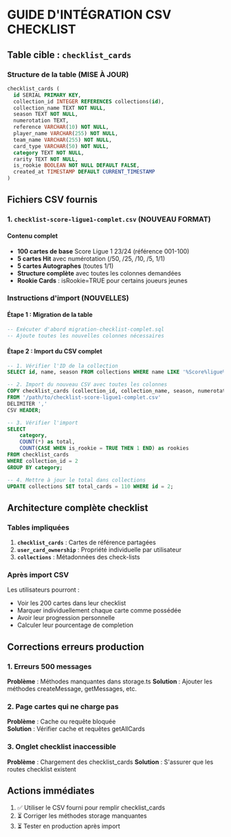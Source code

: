 # GUIDE D'INTÉGRATION CSV CHECKLIST

## Table cible : `checklist_cards`

### Structure de la table (MISE À JOUR)
```sql
checklist_cards (
  id SERIAL PRIMARY KEY,
  collection_id INTEGER REFERENCES collections(id),
  collection_name TEXT NOT NULL,
  season TEXT NOT NULL,
  numerotation TEXT,
  reference VARCHAR(10) NOT NULL,
  player_name VARCHAR(255) NOT NULL,
  team_name VARCHAR(255) NOT NULL,
  card_type VARCHAR(50) NOT NULL,
  category TEXT NOT NULL,
  rarity TEXT NOT NULL,
  is_rookie BOOLEAN NOT NULL DEFAULT FALSE,
  created_at TIMESTAMP DEFAULT CURRENT_TIMESTAMP
)
```

## Fichiers CSV fournis 

### 1. `checklist-score-ligue1-complet.csv` (NOUVEAU FORMAT)

#### Contenu complet
- **100 cartes de base** Score Ligue 1 23/24 (référence 001-100)
- **5 cartes Hit** avec numérotation (/50, /25, /10, /5, 1/1)
- **5 cartes Autographes** (toutes 1/1)
- **Structure complète** avec toutes les colonnes demandées
- **Rookie Cards** : isRookie=TRUE pour certains joueurs jeunes

### Instructions d'import (NOUVELLES)

#### Étape 1 : Migration de la table
```sql
-- Exécuter d'abord migration-checklist-complet.sql
-- Ajoute toutes les nouvelles colonnes nécessaires
```

#### Étape 2 : Import du CSV complet
```sql
-- 1. Vérifier l'ID de la collection
SELECT id, name, season FROM collections WHERE name LIKE '%Score%ligue%1%';

-- 2. Import du nouveau CSV avec toutes les colonnes
COPY checklist_cards (collection_id, collection_name, season, numerotation, reference, player_name, team_name, card_type, category, rarity, is_rookie)
FROM '/path/to/checklist-score-ligue1-complet.csv'
DELIMITER ','
CSV HEADER;

-- 3. Vérifier l'import
SELECT 
    category,
    COUNT(*) as total,
    COUNT(CASE WHEN is_rookie = TRUE THEN 1 END) as rookies
FROM checklist_cards 
WHERE collection_id = 2 
GROUP BY category;

-- 4. Mettre à jour le total dans collections
UPDATE collections SET total_cards = 110 WHERE id = 2;
```

## Architecture complète checklist

### Tables impliquées
1. **`checklist_cards`** : Cartes de référence partagées
2. **`user_card_ownership`** : Propriété individuelle par utilisateur
3. **`collections`** : Métadonnées des check-lists

### Après import CSV
Les utilisateurs pourront :
- Voir les 200 cartes dans leur checklist
- Marquer individuellement chaque carte comme possédée
- Avoir leur progression personnelle
- Calculer leur pourcentage de completion

## Corrections erreurs production

### 1. Erreurs 500 messages
**Problème** : Méthodes manquantes dans storage.ts
**Solution** : Ajouter les méthodes createMessage, getMessages, etc.

### 2. Page cartes qui ne charge pas
**Problème** : Cache ou requête bloquée  
**Solution** : Vérifier cache et requêtes getAllCards

### 3. Onglet checklist inaccessible
**Problème** : Chargement des checklist_cards
**Solution** : S'assurer que les routes checklist existent

## Actions immédiates
1. ✅ Utiliser le CSV fourni pour remplir checklist_cards
2. ⏳ Corriger les méthodes storage manquantes  
3. ⏳ Tester en production après import